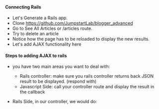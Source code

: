 #### Connecting Rails

* Let's Generate a Rails app.
* Clone https://github.com/JumpstartLab/blogger_advanced
* Go to See All Articles or /articles route.
* Try to delete an article
* Notice how the page has to be reloaded to display the new results.
* Let's add AJAX functionality here 


#### Steps to adding AJAX to rails

* you have two main areas you want to deal with:
    * Rails controller: make sure you rails controller returns back JSON result to be displayed. (respond with)
    * Javascript Side: call your controller route and display the result in the callback
    
* Rails Side, in our controller, we would do:
